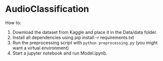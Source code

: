 # AudioClassification

How to:

1. Download the dataset from Kaggle and place it in the Data/data folder.
2. Install all dependencies using pip install -r requirements.txt
3. Run the preprocessing script with `python preprocessing.py` (you might want a virtual environment)
4. Start a jupyter notebook and run Model.ipynb.
